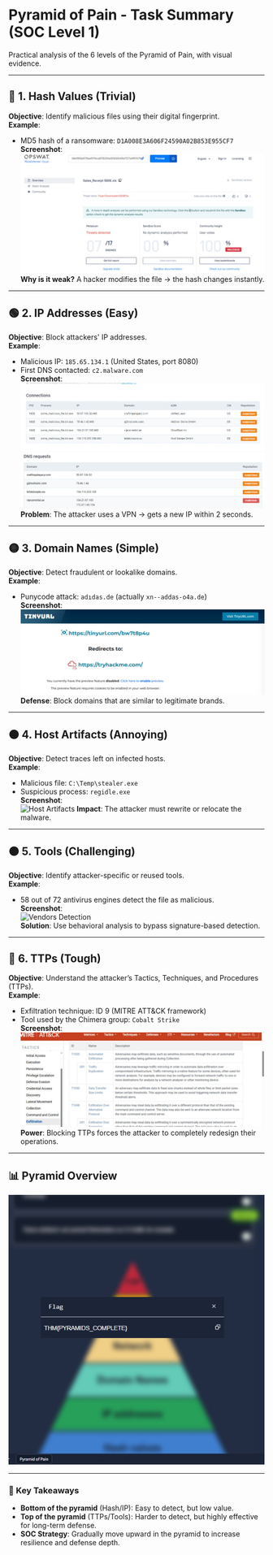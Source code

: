 # Pyramid of Pain - Task Summary (SOC Level 1)

Practical analysis of the 6 levels of the Pyramid of Pain, with visual evidence.

---

## 🔵 1. Hash Values (Trivial)
**Objective**: Identify malicious files using their digital fingerprint.  
**Example**:  
- MD5 hash of a ransomware: `D1A008E3A606F24590A02B853E955CF7`  
**Screenshot**:  
![Hash Values](filename1.jpeg)  
**Why is it weak?** A hacker modifies the file → the hash changes instantly.

---

## 🟢 2. IP Addresses (Easy)
**Objective**: Block attackers' IP addresses.  
**Example**:  
- Malicious IP: `185.65.134.1` (United States, port 8080)  
- First DNS contacted: `c2.malware.com`  
**Screenshot**:  
![IP Address](firstadresse.jpeg)
![dns](firstdns.jpeg)  
**Problem**: The attacker uses a VPN → gets a new IP within 2 seconds.

---

## 🟡 3. Domain Names (Simple)
**Objective**: Detect fraudulent or lookalike domains.  
**Example**:  
- Punycode attack: `adıdas.de` (actually `xn--addas-o4a.de`)  
**Screenshot**:  
![Domain Names](redirection.jpeg)  
**Defense**: Block domains that are similar to legitimate brands.

---

## 🟠 4. Host Artifacts (Annoying)
**Objective**: Detect traces left on infected hosts.  
**Example**:  
- Malicious file: `C:\Temp\stealer.exe`  
- Suspicious process: `regidle.exe`  
**Screenshot**:  
![Host Artifacts](vendorsmalicious.jpeg)
**Impact**: The attacker must rewrite or relocate the malware.

---

## 🟠 5. Tools (Challenging)
**Objective**: Identify attacker-specific or reused tools.  
**Example**:  
- 58 out of 72 antivirus engines detect the file as malicious.  
**Screenshot**:  
![Vendors Detection](vendors_malicious.jpeg)  
**Solution**: Use behavioral analysis to bypass signature-based detection.

---

## 🔴 6. TTPs (Tough)
**Objective**: Understand the attacker’s Tactics, Techniques, and Procedures (TTPs).  
**Example**:  
- Exfiltration technique: ID 9 (MITRE ATT&CK framework)  
- Tool used by the Chimera group: `Cobalt Strike`  
**Screenshot**:  
![TTPs](exfiltration.jpeg)  
**Power**: Blocking TTPs forces the attacker to completely redesign their operations.

---

## 📊 Pyramid Overview
![Pyramid Overview](pyramid.jpeg)

---

### 📌 Key Takeaways
- **Bottom of the pyramid** (Hash/IP): Easy to detect, but low value.  
- **Top of the pyramid** (TTPs/Tools): Harder to detect, but highly effective for long-term defense.  
- **SOC Strategy**: Gradually move upward in the pyramid to increase resilience and defense depth.
